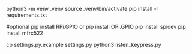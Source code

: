 python3 -m venv .venv
source .venv/bin/activate
pip install -r requirements.txt

#optional
pip install RPi.GPIO or pip install OPi.GPIO
pip install spidev
pip install mfrc522

cp settings.py.example settings.py
python3 listen_keypress.py